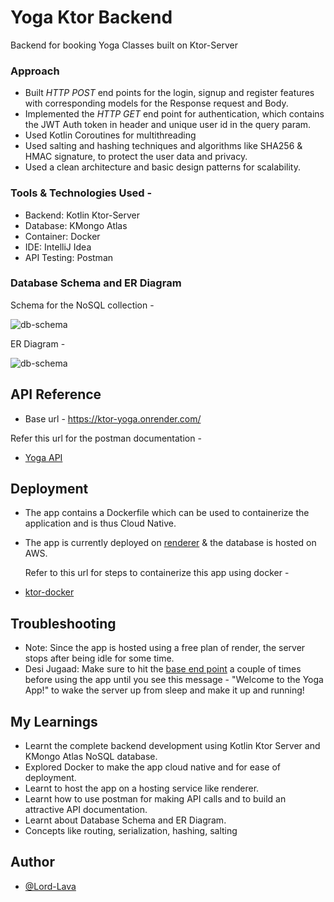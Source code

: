 
# Yoga Ktor Backend

Backend for booking Yoga Classes built on Ktor-Server

### Approach
- Built *HTTP POST* end points for the login, signup and register features with corresponding models for the Response request and Body.
- Implemented the *HTTP GET* end point for authentication, which contains the JWT Auth token in header and unique user id in the query param.
- Used Kotlin Coroutines for multithreading
- Used salting and hashing techniques and algorithms like SHA256 & HMAC signature, to protect the user data and privacy.
- Used a clean architecture and basic design patterns for scalability.

### Tools & Technologies Used -
- Backend: Kotlin Ktor-Server
- Database: KMongo Atlas
- Container: Docker
- IDE: IntelliJ Idea
- API Testing: Postman

### Database Schema and ER Diagram

Schema for the NoSQL collection -

![db-schema](https://github.com/Lord-Lava/ktor-yoga-backend/blob/master/db-schema.png?raw=true)

ER Diagram -

![db-schema](https://github.com/Lord-Lava/ktor-yoga-backend/blob/master/er-diagram.png?raw=true)

## API Reference

- Base url - https://ktor-yoga.onrender.com/

Refer this url for the postman documentation -

- [Yoga API](https://documenter.getpostman.com/view/19052498/2s8YzTViRd)



## Deployment

- The app contains a Dockerfile which can be used to containerize the application and is thus Cloud Native.
- The app is currently deployed on [renderer](https://render.com/) & the database is hosted on AWS.


  Refer to this url for steps to containerize this app using docker -
- [ktor-docker](https://ktor.io/docs/docker.html)



## Troubleshooting

- Note: Since the app is hosted using a free plan of render, the server stops after being idle for some time.
- Desi Jugaad: Make sure to hit the [base end point](https://ktor-yoga.onrender.com/) a couple of times before using the app until you see this message - "Welcome to the Yoga App!" to wake the server up from sleep and make it up and running!
## My Learnings

- Learnt the complete backend development using Kotlin Ktor Server and KMongo Atlas NoSQL database.
- Explored Docker to make the app cloud native and for ease of deployment.
- Learnt to host the app on a hosting service like renderer.
- Learnt how to use postman for making API calls and to build an attractive API documentation.
- Learnt about Database Schema and ER Diagram.
- Concepts like routing, serialization, hashing, salting

## Author

- [@Lord-Lava](https://github.com/Lord-Lava/)